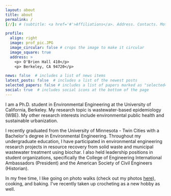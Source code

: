 ```yaml
---
layout: about
title: about
permalink: /
[//]: # (subtitle: <a href='#'>Affiliations</a>. Address. Contacts. Moto. Etc.)

profile:
  align: right
  image: prof_pic.JPG
  image_circular: false # crops the image to make it circular
  image_square: true
  address: >
    <p> O'Brien Hall 410</p>
    <p> Berkeley, CA 94720</p>

news: false  # includes a list of news items
latest_posts: false  # includes a list of the newest posts
selected_papers: false # includes a list of papers marked as "selected={true}"
social: true  # includes social icons at the bottom of the page
---
```


I am a Ph.D. student in Environmental Engineering at the University of California, Berkeley. My research topic is wastewater-based epidemiology (WBE). My other research interests include environmental public health and sustainable urbanization. 

I recently graduated from the University of Minnesota - Twin Cities with a Bachelor's degree in Environmental Engineering. Throughout my undergraduate education, I have participated in environmental engineering research projects in resource recovery from solid waste and municipal wastewater treatment using biochar. I also held leadership positions in student organizations, specifically the College of Engineering International Ambassadors (President) and the American Society of Civil Engineers (Historian).

In my free time, I like going on photo walks (check out my photos [here](https://alliengma.wordpress.com/)), cooking, and baking. I've recently taken up crocheting as a new hobby as well.
